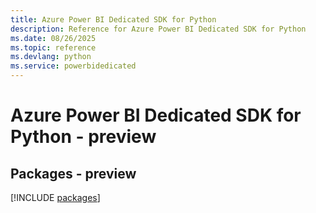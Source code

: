 ```yaml
---
title: Azure Power BI Dedicated SDK for Python
description: Reference for Azure Power BI Dedicated SDK for Python
ms.date: 08/26/2025
ms.topic: reference
ms.devlang: python
ms.service: powerbidedicated
---
```

# Azure Power BI Dedicated SDK for Python - preview
## Packages - preview
[!INCLUDE [packages](power-bi-dedicated-index.md)]